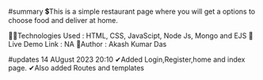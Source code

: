 #summary
💲This is a simple restaurant page where you will get a options to choose food and deliver at home.

🐱‍🏍Technologies Used
: HTML, CSS, JavaScipt, Node Js, Mongo and EJS
🌟Live Demo Link
: NA
👤Author
: Akash Kumar Das

#updates 14 AUgust 2023 20:10 
✔Added Login,Register,home and index page.
✔Also added Routes and templates
